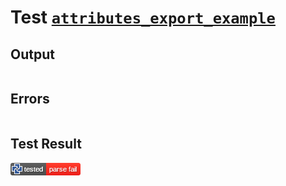 # Test [`attributes_export_example`](/doc/attributes.md#L105)

## Output

```,plain
```

## Errors

```,plain
```

## Test Result

![OK](/doc/.test/attributes_export_example.png)
